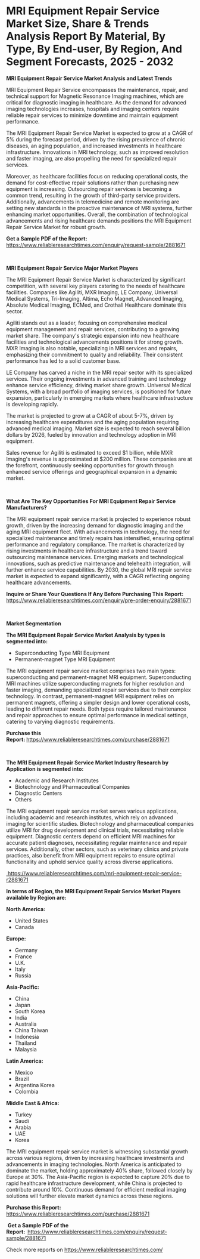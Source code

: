 <p><h1>MRI Equipment Repair Service Market Size, Share & Trends Analysis Report By Material, By Type, By End-user, By Region, And Segment Forecasts, 2025 - 2032</h1></p><p><strong>MRI Equipment Repair Service Market Analysis and Latest Trends</strong></p>
<p><p>MRI Equipment Repair Service encompasses the maintenance, repair, and technical support for Magnetic Resonance Imaging machines, which are critical for diagnostic imaging in healthcare. As the demand for advanced imaging technologies increases, hospitals and imaging centers require reliable repair services to minimize downtime and maintain equipment performance.</p><p>The MRI Equipment Repair Service Market is expected to grow at a CAGR of 5% during the forecast period, driven by the rising prevalence of chronic diseases, an aging population, and increased investments in healthcare infrastructure. Innovations in MRI technology, such as improved resolution and faster imaging, are also propelling the need for specialized repair services. </p><p>Moreover, as healthcare facilities focus on reducing operational costs, the demand for cost-effective repair solutions rather than purchasing new equipment is increasing. Outsourcing repair services is becoming a common trend, resulting in the growth of third-party service providers. Additionally, advancements in telemedicine and remote monitoring are setting new standards in the proactive maintenance of MRI systems, further enhancing market opportunities. Overall, the combination of technological advancements and rising healthcare demands positions the MRI Equipment Repair Service Market for robust growth.</p></p>
<p><strong>Get a Sample PDF of the Report:&nbsp;</strong> <a href="https://www.reliableresearchtimes.com/enquiry/request-sample/2881671?utm_campaign=3287&utm_medium=2&utm_source=Github&utm_content=ia&utm_term=12032025&utm_id=mri-equipment-repair-service">https://www.reliableresearchtimes.com/enquiry/request-sample/2881671</a></p>
<p>&nbsp;</p>
<p><strong>MRI Equipment Repair Service Major Market Players</strong></p>
<p><p>The MRI Equipment Repair Service Market is characterized by significant competition, with several key players catering to the needs of healthcare facilities. Companies like Agiliti, MXR Imaging, LE Company, Universal Medical Systems, Tri-Imaging, Altima, Echo Magnet, Advanced Imaging, Absolute Medical Imaging, ECMed, and Crothall Healthcare dominate this sector.</p><p>Agiliti stands out as a leader, focusing on comprehensive medical equipment management and repair services, contributing to a growing market share. The company's strategic expansion into new healthcare facilities and technological advancements positions it for strong growth. MXR Imaging is also notable, specializing in MRI services and repairs, emphasizing their commitment to quality and reliability. Their consistent performance has led to a solid customer base.</p><p>LE Company has carved a niche in the MRI repair sector with its specialized services. Their ongoing investments in advanced training and technology enhance service efficiency, driving market share growth. Universal Medical Systems, with a broad portfolio of imaging services, is positioned for future expansion, particularly in emerging markets where healthcare infrastructure is developing rapidly.</p><p>The market is projected to grow at a CAGR of about 5-7%, driven by increasing healthcare expenditures and the aging population requiring advanced medical imaging. Market size is expected to reach several billion dollars by 2026, fueled by innovation and technology adoption in MRI equipment.</p><p>Sales revenue for Agiliti is estimated to exceed $1 billion, while MXR Imaging's revenue is approximated at $200 million. These companies are at the forefront, continuously seeking opportunities for growth through enhanced service offerings and geographical expansion in a dynamic market.</p></p>
<p>&nbsp;</p>
<p><strong>What Are The Key Opportunities For MRI Equipment Repair Service Manufacturers?</strong></p>
<p><p>The MRI equipment repair service market is projected to experience robust growth, driven by the increasing demand for diagnostic imaging and the aging MRI equipment fleet. With advancements in technology, the need for specialized maintenance and timely repairs has intensified, ensuring optimal performance and regulatory compliance. The market is characterized by rising investments in healthcare infrastructure and a trend toward outsourcing maintenance services. Emerging markets and technological innovations, such as predictive maintenance and telehealth integration, will further enhance service capabilities. By 2030, the global MRI repair service market is expected to expand significantly, with a CAGR reflecting ongoing healthcare advancements.</p></p>
<p><strong>Inquire or Share Your Questions If Any Before Purchasing This Report:</strong> <a href="https://www.reliableresearchtimes.com/enquiry/pre-order-enquiry/2881671?utm_campaign=3287&utm_medium=2&utm_source=Github&utm_content=ia&utm_term=12032025&utm_id=mri-equipment-repair-service">https://www.reliableresearchtimes.com/enquiry/pre-order-enquiry/2881671</a></p>
<p>&nbsp;</p>
<p><strong>Market Segmentation</strong></p>
<p><strong>The MRI Equipment Repair Service Market Analysis by types is segmented into:</strong></p>
<p><ul><li>Superconducting Type MRI Equipment</li><li>Permanent-magnet Type MRI Equipment</li></ul></p>
<p><p>The MRI equipment repair service market comprises two main types: superconducting and permanent-magnet MRI equipment. Superconducting MRI machines utilize superconducting magnets for higher resolution and faster imaging, demanding specialized repair services due to their complex technology. In contrast, permanent-magnet MRI equipment relies on permanent magnets, offering a simpler design and lower operational costs, leading to different repair needs. Both types require tailored maintenance and repair approaches to ensure optimal performance in medical settings, catering to varying diagnostic requirements.</p></p>
<p><strong>Purchase this Report:&nbsp;</strong><a href="https://www.reliableresearchtimes.com/purchase/2881671?utm_campaign=3287&utm_medium=2&utm_source=Github&utm_content=ia&utm_term=12032025&utm_id=mri-equipment-repair-service">https://www.reliableresearchtimes.com/purchase/2881671</a></p>
<p>&nbsp;</p>
<p><strong>The MRI Equipment Repair Service Market Industry Research by Application is segmented into:</strong></p>
<p><ul><li>Academic and Research Institutes</li><li>Biotechnology and Pharmaceutical Companies</li><li>Diagnostic Centers</li><li>Others</li></ul></p>
<p><p>The MRI equipment repair service market serves various applications, including academic and research institutes, which rely on advanced imaging for scientific studies. Biotechnology and pharmaceutical companies utilize MRI for drug development and clinical trials, necessitating reliable equipment. Diagnostic centers depend on efficient MRI machines for accurate patient diagnoses, necessitating regular maintenance and repair services. Additionally, other sectors, such as veterinary clinics and private practices, also benefit from MRI equipment repairs to ensure optimal functionality and uphold service quality across diverse applications.</p></p>
<p><a href="https://www.reliableresearchtimes.com/mri-equipment-repair-service-r2881671?utm_campaign=3287&utm_medium=2&utm_source=Github&utm_content=ia&utm_term=12032025&utm_id=mri-equipment-repair-service">&nbsp;https://www.reliableresearchtimes.com/mri-equipment-repair-service-r2881671</a></p>
<p><strong>In terms of Region, the MRI Equipment Repair Service Market Players available by Region are:</strong></p>
<p>
    <p> <strong> North America: </strong>
        <ul>
            <li>United States</li>
            <li>Canada</li>
        </ul>
        </p> 
    <p> <strong> Europe: </strong>
        <ul>
            <li>Germany</li>
            <li>France</li>
            <li>U.K.</li>
            <li>Italy</li>
            <li>Russia</li>
        </ul>
        </p> 
    <p> <strong> Asia-Pacific: </strong>
        <ul>
            <li>China</li>
            <li>Japan</li>
            <li>South Korea</li>
            <li>India</li>
            <li>Australia</li>
            <li>China Taiwan</li>
            <li>Indonesia</li>
            <li>Thailand</li>
            <li>Malaysia</li>
        </ul>
        </p> 
    <p> <strong> Latin America: </strong>
        <ul>
            <li>Mexico</li>
            <li>Brazil</li>
            <li>Argentina Korea</li>
            <li>Colombia</li>
        </ul>
        </p> 
    <p> <strong> Middle East & Africa: </strong>
        <ul>
            <li>Turkey</li>
            <li>Saudi</li>
            <li>Arabia</li>
            <li>UAE</li>
            <li>Korea</li>
        </ul>
    </p>
    </p>
<p><p>The MRI equipment repair service market is witnessing substantial growth across various regions, driven by increasing healthcare investments and advancements in imaging technologies. North America is anticipated to dominate the market, holding approximately 40% share, followed closely by Europe at 30%. The Asia-Pacific region is expected to capture 20% due to rapid healthcare infrastructure development, while China is projected to contribute around 10%. Continuous demand for efficient medical imaging solutions will further elevate market dynamics across these regions.</p></p>
<p><strong>Purchase this Report: </strong><a href="https://www.reliableresearchtimes.com/purchase/2881671?utm_campaign=3287&utm_medium=2&utm_source=Github&utm_content=ia&utm_term=12032025&utm_id=mri-equipment-repair-service">https://www.reliableresearchtimes.com/purchase/2881671</a></p>
<p>&nbsp;<strong>Get a Sample PDF of the Report:&nbsp;&nbsp;</strong><a href="https://www.reliableresearchtimes.com/enquiry/request-sample/2881671?utm_campaign=3287&utm_medium=2&utm_source=Github&utm_content=ia&utm_term=12032025&utm_id=mri-equipment-repair-service">https://www.reliableresearchtimes.com/enquiry/request-sample/2881671</a></p>
<p><strong></strong></p>
<p>Check more reports on <a href="https://www.reliableresearchtimes.com/?utm_campaign=3287&utm_medium=2&utm_source=Github&utm_content=ia&utm_term=12032025&utm_id=mri-equipment-repair-service">https://www.reliableresearchtimes.com/</a></p>
